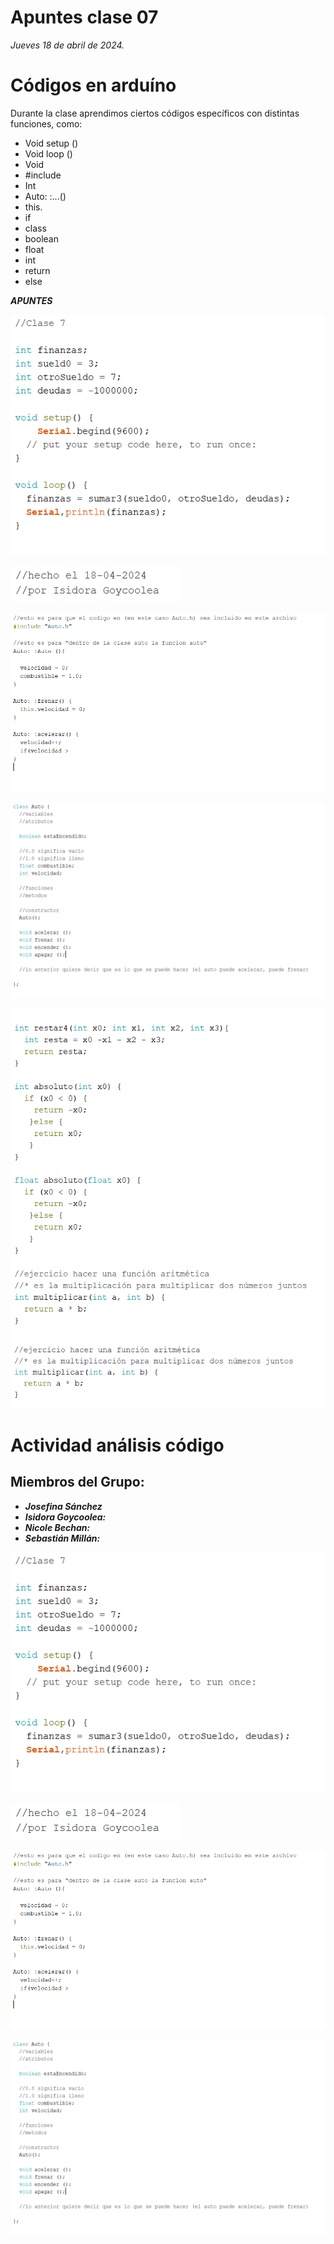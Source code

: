 # Apuntes clase 07
*Jueves 18 de abril de 2024.*

# Códigos en arduíno 
Durante la clase aprendimos ciertos códigos específicos con distintas funciones, como:
- Void setup ()
- Void loop ()
- Void
- #include
- Int
- Auto: :...()
- this.
- if
- class
- boolean
- float
- int
- return
- else

***APUNTES***
  
![Alt text](aritmeticaAuto.png)


![Alt text](acercaDe.png)


![Alt text](auto.cpp.png)


![Alt text](clasAuto.png)


![Alt text](sumaResta)
![Alt text](sumaResta2.png)


# Actividad análisis código
## Miembros del Grupo:
- ***Josefina Sánchez***
- ***Isidora Goycoolea:***
- ***Nicole Bechan:***
- ***Sebastián Millán:***

![Alt text](aritmeticaAuto.png)


![Alt text](acercaDe.png)


![Alt text](auto.cpp.png)


![Alt text](clasAuto.png)
